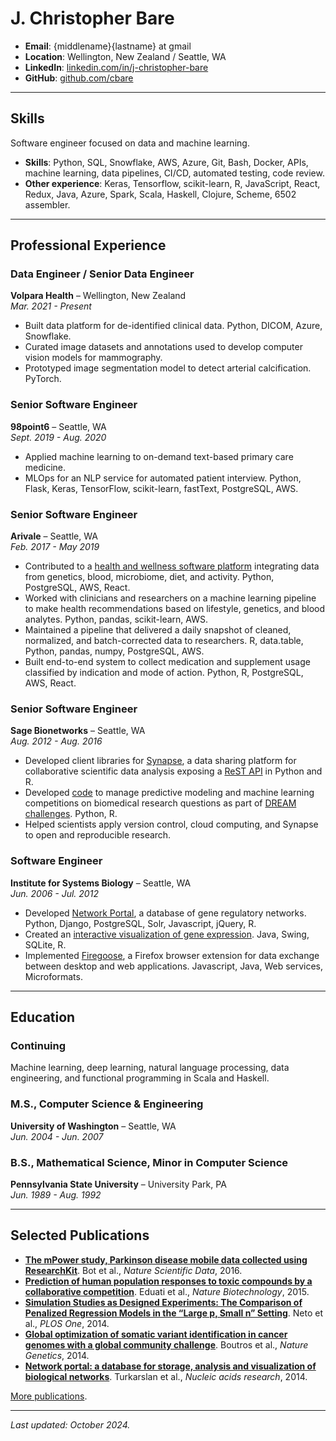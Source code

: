 # J. Christopher Bare

- **Email**: {middlename}{lastname} at gmail
- **Location**: Wellington, New Zealand / Seattle, WA
- **LinkedIn**: [linkedin.com/in/j-christopher-bare](https://linkedin.com/in/j-christopher-bare)  
- **GitHub**: [github.com/cbare](https://github.com/cbare)

---

## Skills

Software engineer focused on data and machine learning.

- **Skills**: Python, SQL, Snowflake, AWS, Azure, Git, Bash, Docker, APIs, machine learning, data pipelines, CI/CD, automated testing, code review.
- **Other experience**: Keras, Tensorflow, scikit-learn, R, JavaScript, React, Redux, Java, Azure, Spark, Scala, Haskell, Clojure, Scheme, 6502 assembler.

---

## Professional Experience

### Data Engineer / Senior Data Engineer  
**Volpara Health** – Wellington, New Zealand  
*Mar. 2021 - Present*

- Built data platform for de-identified clinical data. Python, DICOM, Azure, Snowflake.
- Curated image datasets and annotations used to develop computer vision models for mammography.
- Prototyped image segmentation model to detect arterial calcification. PyTorch.

### Senior Software Engineer  
**98point6** – Seattle, WA  
*Sept. 2019 - Aug. 2020*

- Applied machine learning to on-demand text-based primary care medicine.
- MLOps for an NLP service for automated patient interview. Python, Flask, Keras, TensorFlow, scikit-learn, fastText, PostgreSQL, AWS.

### Senior Software Engineer  
**Arivale** – Seattle, WA  
*Feb. 2017 - May 2019*

- Contributed to a [health and wellness software platform](https://www.ncbi.nlm.nih.gov/pmc/articles/PMC5568837/) integrating data from genetics, blood, microbiome, diet, and activity. Python, PostgreSQL, AWS, React.
- Worked with clinicians and researchers on a machine learning pipeline to make health recommendations based on lifestyle, genetics, and blood analytes. Python, pandas, scikit-learn, AWS.
- Maintained a pipeline that delivered a daily snapshot of cleaned, normalized, and batch-corrected data to researchers. R, data.table, Python, pandas, numpy, PostgreSQL, AWS.
- Built end-to-end system to collect medication and supplement usage classified by indication and mode of action. Python, R, PostgreSQL, AWS, React.

### Senior Software Engineer  
**Sage Bionetworks** – Seattle, WA  
*Aug. 2012 - Aug. 2016*

- Developed client libraries for [Synapse](https://www.synapse.org/), a data sharing platform for collaborative scientific data analysis exposing a [ReST API](http://python-docs.synapse.org/) in Python and R.
- Developed [code](https://github.com/cbare/SynapseChallengeTemplates) to manage predictive modeling and machine learning competitions on biomedical research questions as part of [DREAM challenges](http://dreamchallenges.org/). Python, R.
- Helped scientists apply version control, cloud computing, and Synapse to open and reproducible research.

### Software Engineer  
**Institute for Systems Biology** – Seattle, WA  
*Jun. 2006 - Jul. 2012*

- Developed [Network Portal](http://networks.systemsbiology.net/), a database of gene regulatory networks. Python, Django, PostgreSQL, Solr, Javascript, jQuery, R.
- Created an [interactive visualization of gene expression](https://bmcbioinformatics.biomedcentral.com/articles/10.1186/1471-2105-11-382). Java, Swing, SQLite, R.
- Implemented [Firegoose](https://bmcbioinformatics.biomedcentral.com/articles/10.1186/1471-2105-8-456), a Firefox browser extension for data exchange between desktop and web applications. Javascript, Java, Web services, Microformats.

---

## Education

### Continuing  
Machine learning, deep learning, natural language processing, data engineering, and functional programming in Scala and Haskell.

### M.S., Computer Science & Engineering  
**University of Washington** – Seattle, WA  
*Jun. 2004 - Jun. 2007*

### B.S., Mathematical Science, Minor in Computer Science  
**Pennsylvania State University** – University Park, PA  
*Jun. 1989 - Aug. 1992*

---

## Selected Publications

- [**The mPower study, Parkinson disease mobile data collected using ResearchKit**](http://www.nature.com/articles/sdata201611). Bot et al., *Nature Scientific Data*, 2016.
- [**Prediction of human population responses to toxic compounds by a collaborative competition**](https://www.nature.com/articles/nbt.3299). Eduati et al., *Nature Biotechnology*, 2015.
- [**Simulation Studies as Designed Experiments: The Comparison of Penalized Regression Models in the “Large p, Small n” Setting**](http://journals.plos.org/plosone/article?id=10.1371/journal.pone.0107957). Neto et al., *PLOS One*, 2014.
- [**Global optimization of somatic variant identification in cancer genomes with a global community challenge**](http://www.nature.com/ng/journal/v46/n4/full/ng.2932.html). Boutros et al., *Nature Genetics*, 2014.
- [**Network portal: a database for storage, analysis and visualization of biological networks**](http://nar.oxfordjournals.org/content/42/D1/D184.short). Turkarslan et al., *Nucleic acids research*, 2014.

[More publications](https://scholar.google.com/citations?user=EEZ5DLgAAAAJ&hl=en).

---

*Last updated: October 2024.*
